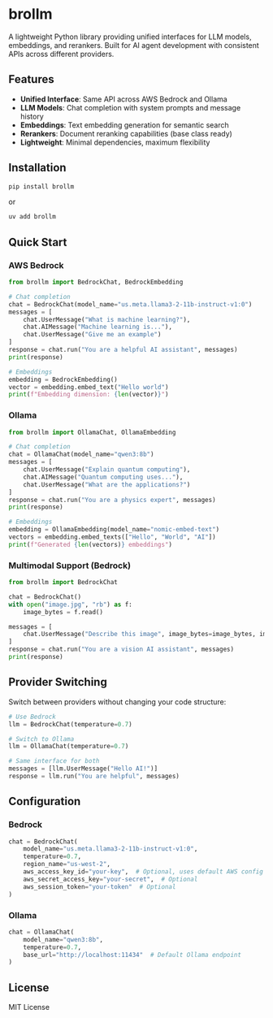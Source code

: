 # brollm

A lightweight Python library providing unified interfaces for LLM models, embeddings, and rerankers. Built for AI agent development with consistent APIs across different providers.

## Features

- **Unified Interface**: Same API across AWS Bedrock and Ollama
- **LLM Models**: Chat completion with system prompts and message history
- **Embeddings**: Text embedding generation for semantic search
- **Rerankers**: Document reranking capabilities (base class ready)
- **Lightweight**: Minimal dependencies, maximum flexibility

## Installation

```bash
pip install brollm
```

or

```bash
uv add brollm
```

## Quick Start

### AWS Bedrock

```python
from brollm import BedrockChat, BedrockEmbedding

# Chat completion
chat = BedrockChat(model_name="us.meta.llama3-2-11b-instruct-v1:0")
messages = [
    chat.UserMessage("What is machine learning?"),
    chat.AIMessage("Machine learning is..."),
    chat.UserMessage("Give me an example")
]
response = chat.run("You are a helpful AI assistant", messages)
print(response)

# Embeddings
embedding = BedrockEmbedding()
vector = embedding.embed_text("Hello world")
print(f"Embedding dimension: {len(vector)}")
```

### Ollama

```python
from brollm import OllamaChat, OllamaEmbedding

# Chat completion
chat = OllamaChat(model_name="qwen3:8b")
messages = [
    chat.UserMessage("Explain quantum computing"),
    chat.AIMessage("Quantum computing uses..."),
    chat.UserMessage("What are the applications?")
]
response = chat.run("You are a physics expert", messages)
print(response)

# Embeddings
embedding = OllamaEmbedding(model_name="nomic-embed-text")
vectors = embedding.embed_texts(["Hello", "World", "AI"])
print(f"Generated {len(vectors)} embeddings")
```

### Multimodal Support (Bedrock)

```python
from brollm import BedrockChat

chat = BedrockChat()
with open("image.jpg", "rb") as f:
    image_bytes = f.read()

messages = [
    chat.UserMessage("Describe this image", image_bytes=image_bytes, image_format="jpeg")
]
response = chat.run("You are a vision AI assistant", messages)
print(response)
```

## Provider Switching

Switch between providers without changing your code structure:

```python
# Use Bedrock
llm = BedrockChat(temperature=0.7)

# Switch to Ollama
llm = OllamaChat(temperature=0.7)

# Same interface for both
messages = [llm.UserMessage("Hello AI!")]
response = llm.run("You are helpful", messages)
```

## Configuration

### Bedrock
```python
chat = BedrockChat(
    model_name="us.meta.llama3-2-11b-instruct-v1:0",
    temperature=0.7,
    region_name="us-west-2",
    aws_access_key_id="your-key",  # Optional, uses default AWS config
    aws_secret_access_key="your-secret",  # Optional
    aws_session_token="your-token"  # Optional
)
```

### Ollama
```python
chat = OllamaChat(
    model_name="qwen3:8b",
    temperature=0.7,
    base_url="http://localhost:11434"  # Default Ollama endpoint
)
```

## License

MIT License
